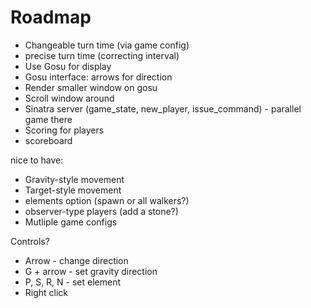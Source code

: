 # Roadmap


* Changeable turn time (via game config)
* precise turn time (correcting interval)
* Use Gosu for display
* Gosu interface: arrows for direction
* Render smaller window on gosu
* Scroll window around
* Sinatra server (game_state, new_player, issue_command) - parallel game there
* Scoring for players
* scoreboard

nice to have:
* Gravity-style movement
* Target-style movement
* elements option (spawn or all walkers?)
* observer-type players (add a stone?)
* Mutliple game configs

Controls?
* Arrow - change direction
* G + arrow - set gravity direction
* P, S, R, N - set element
* Right click

